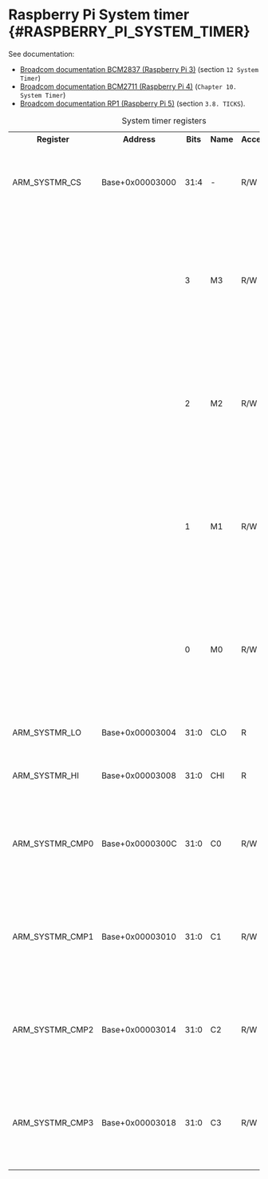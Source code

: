# Raspberry Pi System timer {#RASPBERRY_PI_SYSTEM_TIMER}

See documentation:
- [Broadcom documentation BCM2837 (Raspberry Pi 3)](pdf/bcm2837-peripherals.pdf) (section `12 System Timer`)
- [Broadcom documentation BCM2711 (Raspberry Pi 4)](pdf/bcm2711-peripherals.pdf) (`Chapter 10. System Timer`)
- [Broadcom documentation RP1 (Raspberry Pi 5)](pdf/rp1-peripherals.pdf) (section `3.8. TICKS`).

<table>
<caption id="System_timer_registers">System timer registers</caption>
<tr><th>Register       <th>Address        <th>Bits<th>Name<th>Access<td>Meaning</tr>
<tr><td>ARM_SYSTMR_CS  <td>Base+0x00003000<td>31:4<td>-   <td>R/W   <td>Reserved, write as 0, read as don't care. Reset level: 0</tr>
<tr><td>               <td>               <td>3   <td>M3  <td>R/W   <td>System Timer Match 3. Timer match since last cleared (0 = no match 1 = match). Reset level: 0</tr>
<tr><td>               <td>               <td>2   <td>M2  <td>R/W   <td>System Timer Match 2. Timer match since last cleared (0 = no match 1 = match). Reset level: 0</tr>
<tr><td>               <td>               <td>1   <td>M1  <td>R/W   <td>System Timer Match 1. Timer match since last cleared (0 = no match 1 = match). Reset level: 0</tr>
<tr><td>               <td>               <td>0   <td>M0  <td>R/W   <td>System Timer Match 0. Timer match since last cleared (0 = no match 1 = match). Reset level: 0</tr>
<tr><td>ARM_SYSTMR_LO  <td>Base+0x00003004<td>31:0<td>CLO <td>R     <td>Free running timer low 32 bits</tr>
<tr><td>ARM_SYSTMR_HI  <td>Base+0x00003008<td>31:0<td>CHI <td>R     <td>Free running timer high 32 bits</tr>
<tr><td>ARM_SYSTMR_CMP0<td>Base+0x0000300C<td>31:0<td>C0  <td>R/W   <td>Time match value 0, will match when low 32 bits are equal to value.</tr>
<tr><td>ARM_SYSTMR_CMP1<td>Base+0x00003010<td>31:0<td>C1  <td>R/W   <td>Time match value 1, will match when low 32 bits are equal to value.</tr>
<tr><td>ARM_SYSTMR_CMP2<td>Base+0x00003014<td>31:0<td>C2  <td>R/W   <td>Time match value 2, will match when low 32 bits are equal to value.</tr>
<tr><td>ARM_SYSTMR_CMP3<td>Base+0x00003018<td>31:0<td>C3  <td>R/W   <td>Time match value 3, will match when low 32 bits are equal to value.</tr>
</table>

